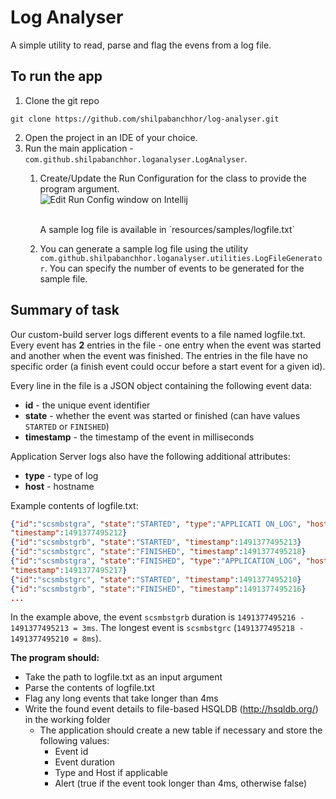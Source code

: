 # Log Analyser

A simple utility to read, parse and flag the evens from a log file.

## To run the app

1. Clone the git repo

```shell
git clone https://github.com/shilpabanchhor/log-analyser.git
```

2. Open the project in an IDE of your choice.
3. Run the main application - `com.github.shilpabanchhor.loganalyser.LogAnalyser`.
    1. Create/Update the Run Configuration for the class to provide the program argument.<br />
       ![Edit Run Config window on Intellij](https://github.com/shilpabanchhor/log-analyser/blob/master/assets/run-config-loganalyser.png)

       <br />
       A sample log file is available in `resources/samples/logfile.txt`
    2. You can generate a sample log file using the
       utility `com.github.shilpabanchhor.loganalyser.utilities.LogFileGenerator`. You can specify the number of events to
       be generated for the sample file.
    

## Summary of task
Our custom-build server logs different events to a file named logfile.txt. Every event has **2** entries in
the file - one entry when the event was started and another when the event was finished. The entries
in the file have no specific order (a finish event could occur before a start event for a given id).

Every line in the file is a JSON object containing the following event data:

* **id** - the unique event identifier
* **state** - whether the event was started or finished (can have values `STARTED` or `FINISHED`)
* **timestamp** - the timestamp of the event in milliseconds

Application Server logs also have the following additional attributes:
* **type** - type of log
* **host** - hostname

Example contents of logfile.txt:
```json
{"id":"scsmbstgra", "state":"STARTED", "type":"APPLICATI ON_LOG", "host":"12345",
"timestamp":1491377495212}
{"id":"scsmbstgrb", "state":"STARTED", "timestamp":1491377495213}
{"id":"scsmbstgrc", "state":"FINISHED", "timestamp":1491377495218}
{"id":"scsmbstgra", "state":"FINISHED", "type":"APPLICATION_LOG", "host":"12345",
"timestamp":1491377495217}
{"id":"scsmbstgrc", "state":"STARTED", "timestamp":1491377495210}
{"id":"scsmbstgrb", "state":"FINISHED", "timestamp":1491377495216}
...
```
In the example above, the event `scsmbstgrb` duration is `1491377495216 - 1491377495213 = 3ms`.
The longest event is `scsmbstgrc` (`1491377495218 - 1491377495210 = 8ms`).

**The program should:**
* Take the path to logfile.txt as an input argument
* Parse the contents of logfile.txt
* Flag any long events that take longer than 4ms
* Write the found event details to file-based HSQLDB (http://hsqldb.org/) in the working folder
  * The application should create a new table if necessary and store the following values:
    * Event id
    * Event duration
    * Type and Host if applicable
    * Alert (true if the event took longer than 4ms, otherwise false)

